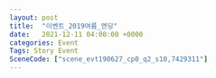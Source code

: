 ```yaml
---
layout: post
title:  "이벤트_2019여름_엔딩"
date:   2021-12-11 04:00:00 +0000
categories: Event
Tags: Story Event
SceneCode: ["scene_evt190627_cp0_q2_s10,7429311"]
---
```

